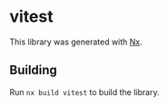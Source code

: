 # vitest

This library was generated with [Nx](https://nx.dev).

## Building

Run `nx build vitest` to build the library.
